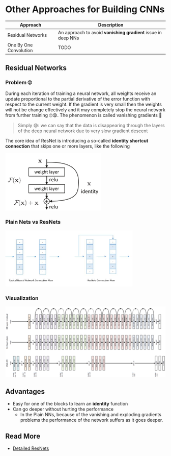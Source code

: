 # Other Approaches for Building CNNs 
| Approach   | Description   |
| ---------- |---------------|
| Residual Networks | An approach to avoid **vanishing gradient** issue in deep NNs |
| One By One Convolution | TODO |

## Residual Networks
### Problem 🙄
During each iteration of training a neural network, all weights receive an update proportional to the partial derivative of the error function with respect to the current weight. If the gradient is very small then the weights will not be change effectively and it may completely stop the neural network from further training 🙄😪. The phenomenon is called vanishing gradients 🙁

> Simply 😅: we can say that the data is disappearing through the layers of the deep neural network due to very slow gradient descent

The core idea of ResNet is introducing a so-called **identity shortcut connection** that skips one or more layers, like the following

<img src="../res/ResNetConcept.png" width="300"  />


### Plain Nets vs ResNets
<img src="../res/PlainVsRes.jpg" width="400"  />

### Visualization
<img src="../res/ResNetVisualization.png" width="600"  />

## Advantages
- Easy for one of the blocks to learn an **identity** function
- Can go deeper without hurting the performance 
  -  In the Plain NNs, because of the vanishing and exploding gradients problems the performance of the network suffers as it goes deeper. 

## Read More
- [Detailed ResNets](https://engmrk.com/residual-networks-resnets/)